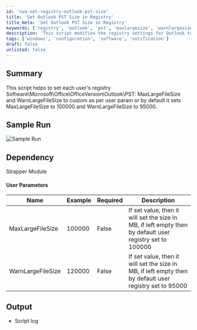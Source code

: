 ```yaml
---
id: 'cwa-set-registry-outlook-pst-size'
title: 'Set Outlook PST Size in Registry'
title_meta: 'Set Outlook PST Size in Registry'
keywords: ['registry', 'outlook', 'pst', 'maxlargesize', 'warnlargesize']
description: 'This script modifies the registry settings for Outlook to adjust the MaxLargeFileSize and WarnLargeFileSize parameters based on user-defined values or defaults. It ensures that the MaxLargeFileSize is set to 100000 MB and WarnLargeFileSize to 95000 MB if no values are provided.'
tags: ['windows', 'configuration', 'software', 'notification']
draft: false
unlisted: false
---
```

## Summary

This script helps to set each user's registry Software\Microsoft\Office\OfficeVersion\Outlook\PST: MaxLargeFileSize and WarnLargeFileSize to custom as per user param or by default it sets MaxLargeFileSize to 100000 and WarnLargeFileSize to 95000.

## Sample Run

![Sample Run](5078775/docs/12684815/images/18468242)

## Dependency

Strapper Module

#### User Parameters

| Name                | Example  | Required | Description                                                                                          |
|---------------------|----------|----------|------------------------------------------------------------------------------------------------------|
| MaxLargeFileSize    | 100000   | False    | If set value, then it will set the size in MB, if left empty then by default user registry set to 100000 |
| WarnLargeFileSize   | 120000   | False    | If set value, then it will set the size in MB, if left empty then by default user registry set to 95000  |

## Output

- Script log


